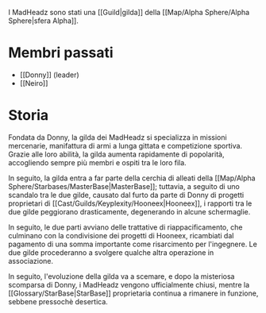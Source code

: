 I MadHeadz sono stati una [[Guild|gilda]] della [[Map/Alpha Sphere/Alpha Sphere|sfera Alpha]].

# Membri passati

- [[Donny]] (leader)
- [[Neiro]]

# Storia

Fondata da Donny, la gilda dei MadHeadz si specializza in missioni mercenarie, manifattura di armi a lunga gittata e competizione sportiva. Grazie alle loro abilità, la gilda aumenta rapidamente di popolarità, accogliendo sempre più membri e ospiti tra le loro fila.

In seguito, la gilda entra a far parte della cerchia di alleati della [[Map/Alpha Sphere/Starbases/MasterBase|MasterBase]]; tuttavia, a seguito di uno scandalo tra le due gilde, causato dal furto da parte di Donny di progetti proprietari di [[Cast/Guilds/Keyplexity/Hooneex|Hooneex]], i rapporti tra le due gilde peggiorano drasticamente, degenerando in alcune schermaglie.

In seguito, le due parti avviano delle trattative di riappacificamento, che culminano con la condivisione dei progetti di Hooneex, ricambiati dal pagamento di una somma importante come risarcimento per l'ingegnere. Le due gilde procederanno a svolgere qualche altra operazione in associazione.

In seguito, l'evoluzione della gilda va a scemare, e dopo la misteriosa scomparsa di Donny, i MadHeadz vengono ufficialmente chiusi, mentre la [[Glossary/StarBase|StarBase]] proprietaria continua a rimanere in funzione, sebbene pressochè desertica.